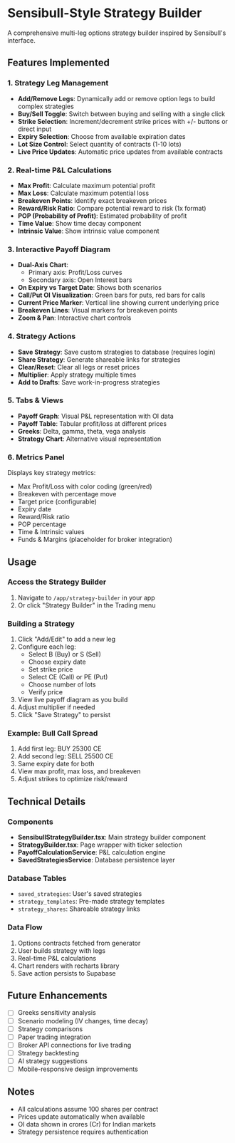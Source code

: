 # Sensibull-Style Strategy Builder

A comprehensive multi-leg options strategy builder inspired by Sensibull's interface.

## Features Implemented

### 1. Strategy Leg Management
- **Add/Remove Legs**: Dynamically add or remove option legs to build complex strategies
- **Buy/Sell Toggle**: Switch between buying and selling with a single click
- **Strike Selection**: Increment/decrement strike prices with +/- buttons or direct input
- **Expiry Selection**: Choose from available expiration dates
- **Lot Size Control**: Select quantity of contracts (1-10 lots)
- **Live Price Updates**: Automatic price updates from available contracts

### 2. Real-time P&L Calculations
- **Max Profit**: Calculate maximum potential profit
- **Max Loss**: Calculate maximum potential loss  
- **Breakeven Points**: Identify exact breakeven prices
- **Reward/Risk Ratio**: Compare potential reward to risk (1x format)
- **POP (Probability of Profit)**: Estimated probability of profit
- **Time Value**: Show time decay component
- **Intrinsic Value**: Show intrinsic value component

### 3. Interactive Payoff Diagram
- **Dual-Axis Chart**: 
  - Primary axis: Profit/Loss curves
  - Secondary axis: Open Interest bars
- **On Expiry vs Target Date**: Shows both scenarios
- **Call/Put OI Visualization**: Green bars for puts, red bars for calls
- **Current Price Marker**: Vertical line showing current underlying price
- **Breakeven Lines**: Visual markers for breakeven points
- **Zoom & Pan**: Interactive chart controls

### 4. Strategy Actions
- **Save Strategy**: Save custom strategies to database (requires login)
- **Share Strategy**: Generate shareable links for strategies
- **Clear/Reset**: Clear all legs or reset prices
- **Multiplier**: Apply strategy multiple times
- **Add to Drafts**: Save work-in-progress strategies

### 5. Tabs & Views
- **Payoff Graph**: Visual P&L representation with OI data
- **Payoff Table**: Tabular profit/loss at different prices
- **Greeks**: Delta, gamma, theta, vega analysis
- **Strategy Chart**: Alternative visual representation

### 6. Metrics Panel
Displays key strategy metrics:
- Max Profit/Loss with color coding (green/red)
- Breakeven with percentage move
- Target price (configurable)
- Expiry date
- Reward/Risk ratio
- POP percentage
- Time & Intrinsic values
- Funds & Margins (placeholder for broker integration)

## Usage

### Access the Strategy Builder
1. Navigate to `/app/strategy-builder` in your app
2. Or click "Strategy Builder" in the Trading menu

### Building a Strategy
1. Click "Add/Edit" to add a new leg
2. Configure each leg:
   - Select B (Buy) or S (Sell)
   - Choose expiry date
   - Set strike price
   - Select CE (Call) or PE (Put)
   - Choose number of lots
   - Verify price
3. View live payoff diagram as you build
4. Adjust multiplier if needed
5. Click "Save Strategy" to persist

### Example: Bull Call Spread
1. Add first leg: BUY 25300 CE
2. Add second leg: SELL 25500 CE
3. Same expiry date for both
4. View max profit, max loss, and breakeven
5. Adjust strikes to optimize risk/reward

## Technical Details

### Components
- **SensibullStrategyBuilder.tsx**: Main strategy builder component
- **StrategyBuilder.tsx**: Page wrapper with ticker selection
- **PayoffCalculationService**: P&L calculation engine
- **SavedStrategiesService**: Database persistence layer

### Database Tables
- `saved_strategies`: User's saved strategies
- `strategy_templates`: Pre-made strategy templates
- `strategy_shares`: Shareable strategy links

### Data Flow
1. Options contracts fetched from generator
2. User builds strategy with legs
3. Real-time P&L calculations
4. Chart renders with recharts library
5. Save action persists to Supabase

## Future Enhancements
- [ ] Greeks sensitivity analysis
- [ ] Scenario modeling (IV changes, time decay)
- [ ] Strategy comparisons
- [ ] Paper trading integration
- [ ] Broker API connections for live trading
- [ ] Strategy backtesting
- [ ] AI strategy suggestions
- [ ] Mobile-responsive design improvements

## Notes
- All calculations assume 100 shares per contract
- Prices update automatically when available
- OI data shown in crores (Cr) for Indian markets
- Strategy persistence requires authentication
